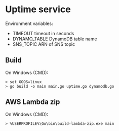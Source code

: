 # Uptime service
Environment variables:

 - TIMEOUT timeout in seconds
 - DYNAMO_TABLE DynamoDB table name
 - SNS_TOPIC ARN of SNS topic

## Build
On Windows (CMD):
```
> set GOOS=linux
> go build -o main main.go uptime.go dynamodb.go
```

## AWS Lambda zip
On Windows (CMD):
```
> %USERPROFILE%\Go\bin\build-lambda-zip.exe main
```
